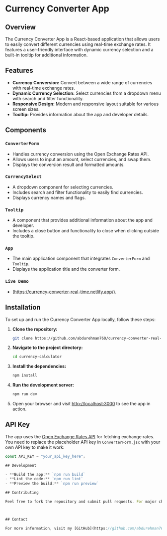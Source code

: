 # Currency Converter App

## Overview

The Currency Converter App is a React-based application that allows users to easily convert different currencies using real-time exchange rates. It features a user-friendly interface with dynamic currency selection and a built-in tooltip for additional information.

## Features

- **Currency Conversion:** Convert between a wide range of currencies with real-time exchange rates.
- **Dynamic Currency Selection:** Select currencies from a dropdown menu with search and filter functionality.
- **Responsive Design:** Modern and responsive layout suitable for various screen sizes.
- **Tooltip:** Provides information about the app and developer details.

## Components

### `ConverterForm`

- Handles currency conversion using the Open Exchange Rates API.
- Allows users to input an amount, select currencies, and swap them.
- Displays the conversion result and formatted amounts.

### `CurrencySelect`

- A dropdown component for selecting currencies.
- Includes search and filter functionality to easily find currencies.
- Displays currency names and flags.

### `Tooltip`

- A component that provides additional information about the app and developer.
- Includes a close button and functionality to close when clicking outside the tooltip.

### `App`

- The main application component that integrates `ConverterForm` and `Tooltip`.
- Displays the application title and the converter form.
### `Live Demo`
- (https://currency-converter-real-time.netlify.app/).

## Installation

To set up and run the Currency Converter App locally, follow these steps:

1. **Clone the repository:**

    ```bash
    git clone https://github.com/abdurehman760/currency-converter-real-time.git
    ```

2. **Navigate to the project directory:**

    ```bash
    cd currency-calculator
    ```

3. **Install the dependencies:**

    ```bash
    npm install
    ```

4. **Run the development server:**

    ```bash
    npm run dev
    ```

5. Open your browser and visit [http://localhost:3000](http://localhost:3000) to see the app in action.

## API Key

The app uses the [Open Exchange Rates API](https://openexchangerates.org/) for fetching exchange rates. You need to replace the placeholder API key in `ConverterForm.jsx` with your own API key to make it work:

```jsx
const API_KEY = "your_api_key_here";

## Development

- **Build the app:** `npm run build`
- **Lint the code:** `npm run lint`
- **Preview the build:** `npm run preview`

## Contributing

Feel free to fork the repository and submit pull requests. For major changes or feature requests, please open an issue.



## Contact

For more information, visit my [GitHub](https://github.com/abdurehman760) or [Website](https://InDevelopment.com).

